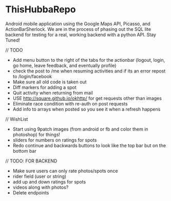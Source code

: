 ThisHubbaRepo
=============

Android mobile application using the Google Maps API, Picasso, and ActionBarSherlock. We are in the process of phasing out the SQL lite backend for testing for a real, working backend with a python API. Stay Tuned!

// TODO
- Add menu button to the right of the tabs for the actionbar (logout, login, go home, leave feedback, and eventually profile)
- check the post to /me when resuming activities and if its an error repost to /login/facebook
- Make sure all old code is taken out
- Diff markers for adding a spot
- Quit activity when returning from mail
- USE http://square.github.io/okhttp/ for get requests other than images
- Eliminate race condition with re-auth on post requests
- Add info to arrays when posted so you see it when a refresh happens


// WishList
- Start using 9patch images (from android or fb and color them in photoshop) for things!
- sliders for numbers on ratings for spots
- Redo continue and backwards buttons to look like the top bar but on the bottom bar


// TODO: FOR BACKEND
- Make sure users can only rate photos/spots once
- rider field (user or string)
- add up and down ratings for spots
- videos along with photos?
- Delete endpoints